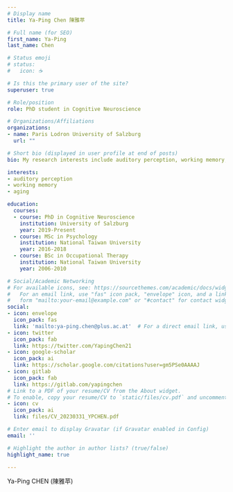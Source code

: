 ```yaml
---
# Display name
title: Ya-Ping Chen 陳雅苹

# Full name (for SEO)
first_name: Ya-Ping
last_name: Chen

# Status emoji
# status:
#   icon: ☕️

# Is this the primary user of the site?
superuser: true

# Role/position
role: PhD student in Cognitive Neuroscience

# Organizations/Affiliations
organizations:
- name: Paris Lodron University of Salzburg
  url: ""

# Short bio (displayed in user profile at end of posts)
bio: My research interests include auditory perception, working memory, and aging.

interests:
- auditory perception
- working memory
- aging

education:
  courses:
  - course: PhD in Cognitive Neuroscience
    institution: University of Salzburg
    year: 2019-Present
  - course: MSc in Psychology
    institution: National Taiwan University
    year: 2016-2018
  - course: BSc in Occupational Therapy
    institution: National Taiwan University
    year: 2006-2010

# Social/Academic Networking
# For available icons, see: https://sourcethemes.com/academic/docs/widgets/#icons
#   For an email link, use "fas" icon pack, "envelope" icon, and a link in the
#   form "mailto:your-email@example.com" or "#contact" for contact widget.
social:
- icon: envelope
  icon_pack: fas
  link: 'mailto:ya-ping.chen@plus.ac.at'  # For a direct email link, use "mailto:test@example.org".
- icon: twitter
  icon_pack: fab
  link: https://twitter.com/YapingChen21
- icon: google-scholar
  icon_pack: ai
  link: https://scholar.google.com/citations?user=gm5PSe0AAAAJ
- icon: gitlab
  icon_pack: fab
  link: https://gitlab.com/yapingchen
# Link to a PDF of your resume/CV from the About widget.
# To enable, copy your resume/CV to `static/files/cv.pdf` and uncomment the lines below.  
- icon: cv
  icon_pack: ai
  link: files/CV_20230331_YPCHEN.pdf

# Enter email to display Gravatar (if Gravatar enabled in Config)
email: ''

# Highlight the author in author lists? (true/false)
highlight_name: true

---
```


Ya-Ping CHEN (陳雅苹)
